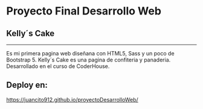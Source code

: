 # Proyecto Final Desarrollo Web

## Kelly´s Cake
***
Es mi primera pagina web diseñana con HTML5, Sass y un poco de Bootstrap 5.
Kelly´s Cake es una pagina de confiteria y panaderia.
Desarrollado en el curso de CoderHouse.

## Deploy en:

https://juancito912.github.io/proyectoDesarrolloWeb/
